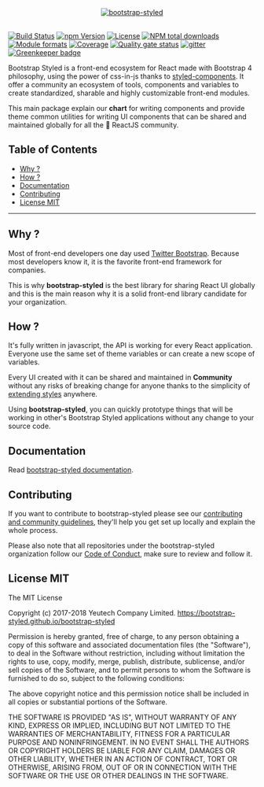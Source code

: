 <div align="center">
  <a href="https://bootstrap-styled.github.io">
    <img alt="bootstrap-styled" src="https://user-images.githubusercontent.com/1866564/50375497-cda74880-0630-11e9-9f1e-e8d798dff47b.png" />
  </a>
  <br/>
  <br/>
</div>

[![Build Status](https://travis-ci.org/bootstrap-styled/bootstrap-styled.svg?branch=master)](https://travis-ci.org/bootstrap-styled/bootstrap-styled)
[![npm Version](https://img.shields.io/npm/v/bootstrap-styled.svg?style=flat)](https://www.npmjs.com/package/bootstrap-styled)
[![License](https://img.shields.io/npm/l/bootstrap-styled.svg?style=flat)](https://www.npmjs.com/package/bootstrap-styled)
[![NPM total downloads](https://img.shields.io/npm/dt/bootstrap-styled.svg?style=flat)](https://npmjs.org/package/bootstrap-styled)
[![Module formats](https://img.shields.io/badge/module%20formats-umd%2C%20cjs%2C%20esm-green.svg?style=flat)](https://www.npmjs.com/package/bootstrap-styled)
[![Coverage](https://sonarcloud.io/api/project_badges/measure?project=com.github.bootstrap-styled.bootstrap-styled&metric=coverage)](https://sonarcloud.io/dashboard?id=com.github.bootstrap-styled.bootstrap-styled)
[![Quality gate status](https://sonarcloud.io/api/project_badges/measure?project=com.github.bootstrap-styled.bootstrap-styled&metric=alert_status)](https://sonarcloud.io/dashboard?id=com.github.bootstrap-styled.bootstrap-styled)
[![gitter](https://badges.gitter.im/bootstrap-styled/bootstrap-styled.svg)](https://gitter.im/bootstrap-styled)
[![Greenkeeper badge](https://badges.greenkeeper.io/bootstrap-styled/bootstrap-styled.svg)](https://greenkeeper.io/)

Bootstrap Styled is a front-end ecosystem for React made with Bootstrap 4 philosophy, using the power of css-in-js thanks to [styled-components](https://www.styled-components.com/).
It offer a community an ecosystem of tools, components and variables to create standardized, sharable and highly customizable front-end modules.

This main package explain our **chart** for writing components and provide theme common utilities for writing UI components that can be shared and maintained globally for all the :rocket: ReactJS community.


## Table of Contents

  - [Why ?](#why)
  - [How ?](#how)
  - [Documentation](#documentation)
  - [Contributing](#contributing)
  - [License MIT](#license-mit)

---

## Why ?

Most of front-end developers one day used [Twitter Bootstrap](http://getbootstrap.com). Because most developers know it, it is the favorite front-end framework for companies.

This is why **bootstrap-styled** is the best library for sharing React UI globally and this is the main reason why it is a solid front-end library candidate for your organization.

## How ?

It's fully written in javascript, the API is working for every React application. Everyone use the same set of theme variables or can create a new scope of variables.

Every UI created with it can be shared and maintained in **Community** without any risks of breaking change for anyone thanks to the simplicity of [extending styles](https://www.styled-components.com/docs/basics#extending-styles) anywhere.

Using **bootstrap-styled**, you can quickly prototype things that will be working in other's Bootstrap Styled applications without any change to your source code.

## Documentation

Read [bootstrap-styled documentation](https://bootstrap-styled.github.io).

## Contributing

If you want to contribute to bootstrap-styled please see our [contributing and community guidelines](https://github.com/bootstrap-styled/bootstrap-styled/blob/master/.github/CONTRIBUTING.md), they\'ll help you get set up locally and explain the whole process.

Please also note that all repositories under the bootstrap-styled organization follow our [Code of Conduct](https://github.com/bootstrap-styled/bootstrap-styled/blob/master/CODE_OF_CONDUCT.md), make sure to review and follow it.

## License MIT

The MIT License

Copyright (c) 2017-2018 Yeutech Company Limited. https://bootstrap-styled.github.io/bootstrap-styled

Permission is hereby granted, free of charge, to any person obtaining a copy
of this software and associated documentation files (the "Software"), to deal
in the Software without restriction, including without limitation the rights
to use, copy, modify, merge, publish, distribute, sublicense, and/or sell
copies of the Software, and to permit persons to whom the Software is
furnished to do so, subject to the following conditions:

The above copyright notice and this permission notice shall be included in
all copies or substantial portions of the Software.

THE SOFTWARE IS PROVIDED "AS IS", WITHOUT WARRANTY OF ANY KIND, EXPRESS OR
IMPLIED, INCLUDING BUT NOT LIMITED TO THE WARRANTIES OF MERCHANTABILITY,
FITNESS FOR A PARTICULAR PURPOSE AND NONINFRINGEMENT. IN NO EVENT SHALL THE
AUTHORS OR COPYRIGHT HOLDERS BE LIABLE FOR ANY CLAIM, DAMAGES OR OTHER
LIABILITY, WHETHER IN AN ACTION OF CONTRACT, TORT OR OTHERWISE, ARISING FROM,
OUT OF OR IN CONNECTION WITH THE SOFTWARE OR THE USE OR OTHER DEALINGS IN
THE SOFTWARE.

